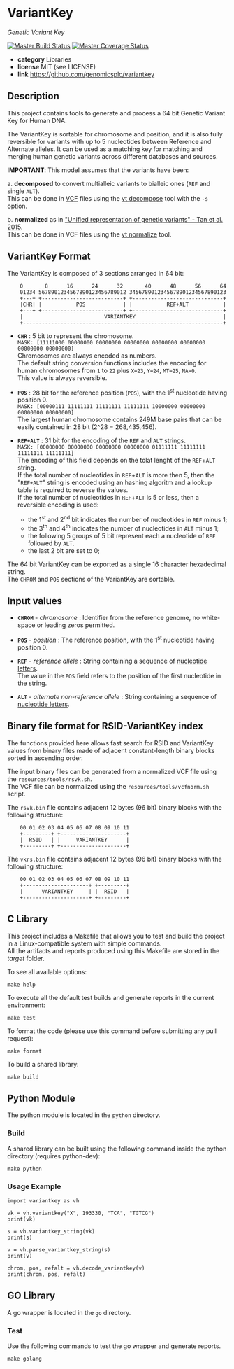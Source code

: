 # VariantKey

*Genetic Variant Key*

[![Master Build Status](https://secure.travis-ci.org/genomicsplc/variantkey.png?branch=master)](https://travis-ci.org/genomicsplc/variantkey?branch=master)
[![Master Coverage Status](https://coveralls.io/repos/genomicsplc/variantkey/badge.svg?branch=master&service=github)](https://coveralls.io/github/genomicsplc/variantkey?branch=master)

* **category**    Libraries
* **license**     MIT (see LICENSE)
* **link**        https://github.com/genomicsplc/variantkey


## Description

This project contains tools to generate and process a 64 bit Genetic Variant Key for Human DNA.  

The VariantKey is sortable for chromosome and position, and it is also fully reversible for variants with up to 5 nucleotides between Reference and Alternate alleles. It can be used as a matching key for matching and merging human genetic variants across different databases and sources.

**IMPORTANT**: This model assumes that the variants have been:

a. **decomposed** to convert multialleic variants to bialleic ones (`REF` and single `ALT`).  
This can be done in [VCF]() files using the [vt decompose](https://genome.sph.umich.edu/wiki/Vt#Decompose) tool with the `-s` option.

b. **normalized** as in ["Unified representation of genetic variants" - Tan et al. 2015](https://academic.oup.com/bioinformatics/article/31/13/2202/196142).  
This can be done in VCF files using the [vt normalize](https://genome.sph.umich.edu/wiki/Vt#Decompose) tool.

## VariantKey Format

The VariantKey is composed of 3 sections arranged in 64 bit:

```
    0       8      16      24      32       40      48      56      64
    01234 5678901234567890123456789012 3456789012345678901234567890123
    +---+ +--------------------------+ +-----------------------------+
    |CHR| |           POS            | |           REF+ALT           |
    +---+ +--------------------------+ +-----------------------------+
    |                          VARIANTKEY                            |
    +----------------------------------------------------------------+
```

* **`CHR`**   : 5 bit to represent the chromosome.  
    `MASK: [11111000 00000000 00000000 00000000 00000000 00000000 00000000 00000000]`  
    Chromosomes are always encoded as numbers.  
    The default string conversion functions includes the encoding for human chromosomes from `1` to `22` plus `X=23`, `Y=24`, `MT=25`, `NA=0`.  
    This value is always reversible.
                
* **`POS`**     : 28 bit for the reference position (`POS`), with the 1<sup>st</sup> nucleotide having position 0.  
    `MASK: [00000111 11111111 11111111 11111111 10000000 00000000 00000000 00000000]`  
    The largest human chromosome contains 249M base pairs that can be easily contained in 28 bit (2^28 = 268,435,456).
                  

* **`REF+ALT`** : 31 bit for the encoding of the `REF` and `ALT` strings.  
    `MASK: [00000000 00000000 00000000 00000000 01111111 11111111 11111111 11111111]`  
    The encoding of this field depends on the tolat lenght of the `REF`+`ALT` string.  
    If the total number of nucleotides in `REF`+`ALT` is more then 5, then the "`REF+ALT`" string is encoded using an hashing algoritm and a lookup table is required to reverse the values.  
    If the total number of nucleotides in `REF`+`ALT` is 5 or less, then a reversible encoding is used:
    * the 1<sup>st</sup> and 2<sup>nd</sup> bit indicates the number of nucleotides in `REF` minus 1;
    * the 3<sup>th</sup> and 4<sup>th</sup> indicates the number of nucleotides in `ALT` minus 1;
    * the following 5 groups of 5 bit represent each a nucleotide of `REF` followed by `ALT`.
    * the last 2 bit are set to 0;


The 64 bit VariantKey can be exported as a single 16 character hexadecimal string.  
The `CHROM` and `POS` sections of the VariantKey are sortable.


## Input values

* **`CHROM`** - *chromosome*     : Identifier from the reference genome, no white-space or leading zeros permitted.

* **`POS`**   - *position*       : The reference position, with the 1<sup>st</sup> nucleotide having position 0.

* **`REF`**   - *reference allele* :
    String containing a sequence of [nucleotide letters](https://en.wikipedia.org/wiki/Nucleic_acid_notation).   
    The value in the `POS` field refers to the position of the first nucleotide in the string.

* **`ALT`**   - *alternate non-reference allele* : 
    String containing a sequence of [nucleotide letters](https://en.wikipedia.org/wiki/Nucleic_acid_notation).


## Binary file format for RSID-VariantKey index

The functions provided here allows fast search for RSID and VariantKey values from binary files
made of adjacent constant-length binary blocks sorted in ascending order.

The input binary files can be generated from a normalized VCF file using the `resources/tools/rsvk.sh`.  
The VCF file can be normalized using the `resources/tools/vcfnorm.sh` script.

The `rsvk.bin` file contains adjacent 12 bytes (96 bit) binary blocks with the following structure:

```
    00 01 02 03 04 05 06 07 08 09 10 11
    +---------+ +---------------------+
    |  RSID   | |     VARIANTKEY      |
    +---------+ +---------------------+
```


The `vkrs.bin` file contains adjacent 12 bytes (96 bit) binary blocks with the following structure:

```
    00 01 02 03 04 05 06 07 08 09 10 11
    +---------------------+ +---------+
    |      VARIANTKEY     | |  RSID   |
    +---------------------+ +---------+
```

 
## C Library

This project includes a Makefile that allows you to test and build the project in a Linux-compatible system with simple commands.  
All the artifacts and reports produced using this Makefile are stored in the *target* folder.  

To see all available options:
```
make help
```

To execute all the default test builds and generate reports in the current environment:
```
make test
```

To format the code (please use this command before submitting any pull request):
```
make format
```

To build a shared library:
```
make build
```


## Python Module

The python module is located in the `python` directory.

### Build

A shared library can be built using the following command inside the python directory (requires python-dev):

```
make python
```

### Usage Example

```
import variantkey as vh

vk = vh.variantkey("X", 193330, "TCA", "TGTCG")
print(vk)

s = vh.variantkey_string(vk)
print(s)

v = vh.parse_variantkey_string(s)
print(v)

chrom, pos, refalt = vh.decode_variantkey(v)
print(chrom, pos, refalt)
```


## GO Library

A go wrapper is located in the ```go``` directory.

### Test

Use the following commands to test the go wrapper and generate reports.

```
make golang
```
